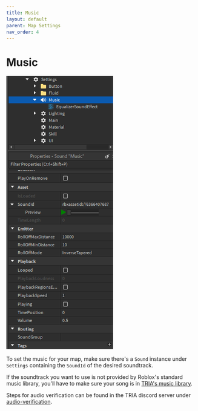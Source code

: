 ```yaml
---
title: Music
layout: default
parent: Map Settings
nav_order: 4
---
```

# Music
![](../../../assets/images/explorer_musicsettings.png)

To set the music for your map, make sure there's a `Sound` instance under `Settings` containing the `SoundId` of the desired soundtrack.

If the soundtrack you want to use is not provided by Roblox's standard music library, you'll have to make sure your song is in [TRIA's music library](https://discord.com/channels/565208753914249256/951813104486973490). 

Steps for audio verification can be found in the TRIA discord server under [audio-verification](https://discord.com/channels/565208753914249256/1047094425911828490).
